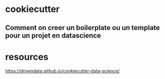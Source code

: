 # cookiecutter
## Comment on creer un boilerplate ou un template pour un projet en datascience 


# resources
https://drivendata.github.io/cookiecutter-data-science/


